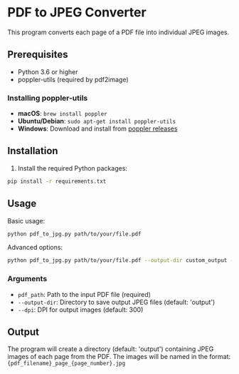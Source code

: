 # PDF to JPEG Converter

This program converts each page of a PDF file into individual JPEG images.

## Prerequisites

- Python 3.6 or higher
- poppler-utils (required by pdf2image)

### Installing poppler-utils

- **macOS**: `brew install poppler`
- **Ubuntu/Debian**: `sudo apt-get install poppler-utils`
- **Windows**: Download and install from [poppler releases](https://github.com/oschwartz10612/poppler-windows/releases/)

## Installation

1. Install the required Python packages:
```bash
pip install -r requirements.txt
```

## Usage

Basic usage:
```bash
python pdf_to_jpg.py path/to/your/file.pdf
```

Advanced options:
```bash
python pdf_to_jpg.py path/to/your/file.pdf --output-dir custom_output --dpi 600
```

### Arguments

- `pdf_path`: Path to the input PDF file (required)
- `--output-dir`: Directory to save output JPEG files (default: 'output')
- `--dpi`: DPI for output images (default: 300)

## Output

The program will create a directory (default: 'output') containing JPEG images of each page from the PDF. The images will be named in the format: `{pdf_filename}_page_{page_number}.jpg` 